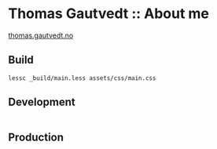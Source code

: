 # Thomas Gautvedt :: About me

[thomas.gautvedt.no](https://thomas.gautvedt.no)

## Build

```
lessc _build/main.less assets/css/main.css
```

## Development

```

```

## Production

```
```